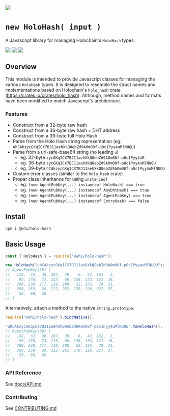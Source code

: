 [![](https://img.shields.io/npm/v/@whi/holo-hash/latest?style=flat-square)](http://npmjs.com/package/@whi/holo-hash)

# `new HoloHash( input )`
A Javascript library for managing Holochain's `HoloHash` types.

[![](https://img.shields.io/github/issues-raw/mjbrisebois/js-holo-hash?style=flat-square)](https://github.com/mjbrisebois/js-holo-hash/issues)
[![](https://img.shields.io/github/issues-closed-raw/mjbrisebois/js-holo-hash?style=flat-square)](https://github.com/mjbrisebois/js-holo-hash/issues?q=is%3Aissue+is%3Aclosed)
[![](https://img.shields.io/github/issues-pr-raw/mjbrisebois/js-holo-hash?style=flat-square)](https://github.com/mjbrisebois/js-holo-hash/pulls)


## Overview
This module is intended to provide Javascript classes for managing the various `HoloHash` types.  It
is designed to resemble the struct names and implementations based on Holochain's `holo_hash` crate
(https://crates.io/crates/holo_hash).  Although, method names and formats have been modified to
match Javascript's architecture.

### Features

- Construct from a 32-byte raw hash
- Construct from a 36-byte raw hash + DHT address
- Construct from a 39-byte full Holo Hash
- Parse from the Holo Hash string representation (eg. `uhCAkzycGKqICX7BJ11aehXkQ0ebZd9A0m08f-p8c1Pyy4uMlNUQU`)
- Parse from a url-safe-base64 string (no leading `u`)
  - eg. 32-byte `zycGKqICX7BJ11aehXkQ0ebZd9A0m08f-p8c1Pyy4uM`
  - eg. 36-byte `zycGKqICX7BJ11aehXkQ0ebZd9A0m08f-p8c1Pyy4uMlNUQU`
  - eg. 39-byte `hCAkzycGKqICX7BJ11aehXkQ0ebZd9A0m08f-p8c1Pyy4uMlNUQU`
- Custom error classes (similar to the `holo_hash` crate)
- Proper class inheritance for using `instanceof`
  - eg. `(new AgentPubKey(...) instanecof HoloHash) === true`
  - eg. `(new AgentPubKey(...) instanecof AnyDhtHash) === true`
  - eg. `(new AgentPubKey(...) instanecof AgentPubKey) === true`
  - eg. `(new AgentPubKey(...) instanecof EntryHash) === false`

## Install

```bash
npm i @whi/holo-hash
```

## Basic Usage

```javascript
const { HoloHash } = require('@whi/holo-hash');

new HoloHash("uhCAkzycGKqICX7BJ11aehXkQ0ebZd9A0m08f-p8c1Pyy4uMlNUQU");
// AgentPubKey(39) [
//   132,  32,  36, 207,  39,   6,  42, 162,  2,
//    95, 176,  73, 215,  86, 158, 133, 121, 16,
//   209, 230, 217, 119, 208,  52, 155,  79, 31,
//   250, 159,  28, 212, 252, 178, 226, 227, 37,
//    53,  68,  20
// ]
```

Alternatively, attach a method to the native `String.prototype`.

```javascript
require('@whi/holo-hash').bindNative();

"uhCAkzycGKqICX7BJ11aehXkQ0ebZd9A0m08f-p8c1Pyy4uMlNUQU".toHoloHash();
// AgentPubKey(39) [
//   132,  32,  36, 207,  39,   6,  42, 162,  2,
//    95, 176,  73, 215,  86, 158, 133, 121, 16,
//   209, 230, 217, 119, 208,  52, 155,  79, 31,
//   250, 159,  28, 212, 252, 178, 226, 227, 37,
//    53,  68,  20
// ]
```

### API Reference

See [docs/API.md](docs/API.md)

### Contributing

See [CONTRIBUTING.md](CONTRIBUTING.md)
